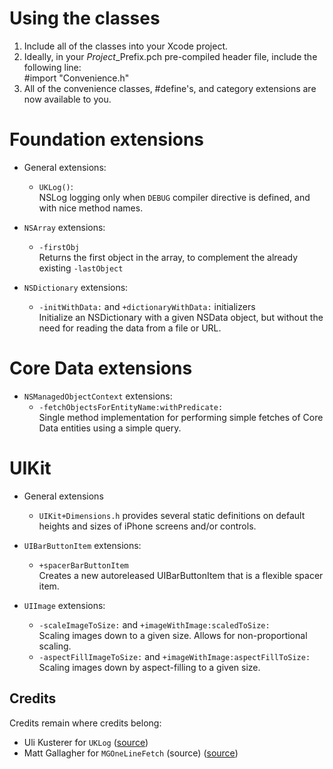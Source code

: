 Using the classes
=================
1. Include all of the classes into your Xcode project.
2. Ideally, in your *Project*_Prefix.pch pre-compiled header file, include
   the following line:  
       #import "Convenience.h"
3. All of the convenience classes, #define's, and category extensions are now
   available to you.

Foundation extensions
=====================
* General extensions:
  - `UKLog()`:  
    NSLog logging only when `DEBUG` compiler directive is defined, and with nice
    method names.
  
* `NSArray` extensions:
  - `-firstObj`  
    Returns the first object in the array, to complement the already existing
    `-lastObject`
  
* `NSDictionary` extensions:
  - `-initWithData:` and `+dictionaryWithData:` initializers  
    Initialize an NSDictionary with a given NSData object, but without the need
    for reading the data from a file or URL.

Core Data extensions
====================
* `NSManagedObjectContext` extensions:
  - `-fetchObjectsForEntityName:withPredicate:`  
    Single method implementation for performing simple fetches of Core Data
    entities using a simple query.

UIKit
=====
* General extensions
  - `UIKit+Dimensions.h` provides several static definitions on default heights
    and sizes of iPhone screens and/or controls.

* `UIBarButtonItem` extensions:
  - `+spacerBarButtonItem`  
    Creates a new autoreleased UIBarButtonItem that is a flexible spacer item.

* `UIImage` extensions:
  - `-scaleImageToSize:` and `+imageWithImage:scaledToSize:`  
    Scaling images down to a given size. Allows for non-proportional scaling.
  - `-aspectFillImageToSize:` and `+imageWithImage:aspectFillToSize:`  
    Scaling images down by aspect-filling to a given size.

Credits
-------
Credits remain where credits belong:

* Uli Kusterer for `UKLog`
  ([source](http://zathras.de/angelweb/blog-uk-helper-macros.htm))
* Matt Gallagher for `MGOneLineFetch` (source)
  ([source](http://cocoawithlove.com/2008/03/core-data-one-line-fetch.html))
